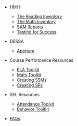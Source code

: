 <!-- _sidebar.md -->
- HMH
	- [The Reading Inventory](ri.md)
	- [The Math Inventory](mi.md)
	- [SAM Reports](sam.md)
	- [Testing for Success](success.md)

- DESSA
	- [Aperture](dessa.md)

- Course Performance Resources
	- [ELA Toolkit](ela.md)
	- [Math Toolkit](math.md)
	- [Creating SSMs](supportmap.md)
	- [Creating SPs](sessionplan.md)

- SEL Resources
	- [Attendance Toolkit](attendance.md)
	- [Behavior Toolkit](behavior.md)

- [FAQs](faq.md)
